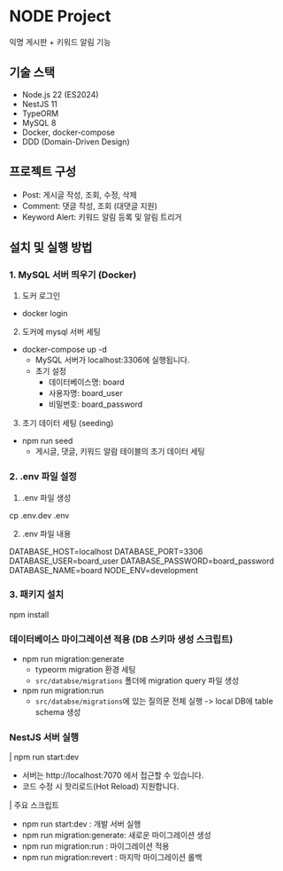 # NODE Project

익명 게시판 + 키워드 알림 기능

## 기술 스택

- Node.js 22 (ES2024)
- NestJS 11
- TypeORM
- MySQL 8
- Docker, docker-compose
- DDD (Domain-Driven Design)

## 프로젝트 구성

- Post: 게시글 작성, 조회, 수정, 삭제
- Comment: 댓글 작성, 조회 (대댓글 지원)
- Keyword Alert: 키워드 알림 등록 및 알림 트리거

## 설치 및 실행 방법

### 1. MySQL 서버 띄우기 (Docker)

1. 도커 로그인

- docker login

2. 도커에 mysql 서버 세팅

- docker-compose up -d
  - MySQL 서버가 localhost:3306에 실행됩니다.
  - 초기 설정
    - 데이터베이스명: board
    - 사용자명: board_user
    - 비밀번호: board_password

3. 초기 데이터 세팅 (seeding)

- npm run seed
  - 게시글, 댓글, 키워드 알람 테이블의 초기 데이터 세팅

### 2. .env 파일 설정

1. .env 파일 생성

cp .env.dev .env

2. .env 파일 내용

DATABASE_HOST=localhost
DATABASE_PORT=3306
DATABASE_USER=board_user
DATABASE_PASSWORD=board_password
DATABASE_NAME=board
NODE_ENV=development

### 3. 패키지 설치

npm install

### 데이터베이스 마이그레이션 적용 (DB 스키마 생성 스크립트)

- npm run migration:generate
  - typeorm migration 환경 세팅
  - `src/databse/migrations` 폴더에 migration query 파일 생성
- npm run migration:run
  - `src/databse/migrations`에 있는 질의문 전체 실행
    -> local DB에 table schema 생성

### NestJS 서버 실행

| npm run start:dev

- 서버는 http://localhost:7070 에서 접근할 수 있습니다.
- 코드 수정 시 핫리로드(Hot Reload) 지원합니다.

| 주요 스크립트

- npm run start:dev : 개발 서버 실행
- npm run migration:generate: 새로운 마이그레이션 생성
- npm run migration:run : 마이그레이션 적용
- npm run migration:revert : 마지막 마이그레이션 롤백
